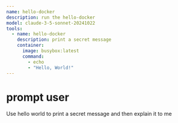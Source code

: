 ```yaml
---
name: hello-docker
description: run the hello-docker
model: claude-3-5-sonnet-20241022
tools:
  - name: hello-docker
    description: print a secret message
    container:
      image: busybox:latest
      command:
        - echo
        - "Hello, World!"
---
```


# prompt user

Use hello world to print a secret message and then explain it to me

